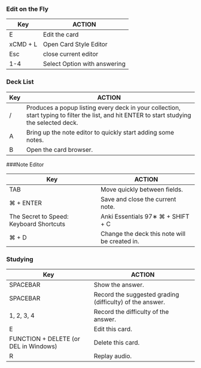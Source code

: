 ### Edit on the Fly ###

Key | ACTION  
 ------	| ------	|  
E| Edit the card  
xCMD + L | Open Card Style Editor  
Esc| close current editor  
1-4| Select Option with answering  


### Deck List ###

Key | ACTION  
 ------	| ------	|   /  | Produces a popup listing every deck in your collection, start typing to filter the list, and hit ENTER to start studying the selected deck. A  | Bring up the note editor to quickly start adding some notes. B | Open the card browser.  


###Note Editor

Key | ACTION  
 ------	| ------	 
 TAB | Move quickly between fields.
 ⌘ + ENTER | Save and close the current note.
The Secret to Speed: Keyboard Shortcuts | Anki Essentials 97∗ ⌘ + SHIFT + C | Wrap the selected text in cloze deletion brackets.
 ⌘ + D | Change the deck this note will be created in.

### Studying ###

Key | ACTION  
 ------	| ------	| 
SPACEBAR | Show the answer.
SPACEBAR | Record the suggested grading (difficulty) of the answer.
1, 2, 3, 4 | Record the difficulty of the answer.
E | Edit this card.
FUNCTION + DELETE (or DEL in Windows) | Delete this card.
R | Replay audio.

 


